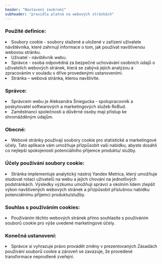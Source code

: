 ```yaml
---
header: "Nastavení soukromí"
subheader: "pravidla platná na webových stránkách"
---
```

<h3>Použité definice:</h3>

<li><span>Soubory cookie</span> - soubory stažené a uložené v zařízení uživatele návštěvníka, které zahrnují informace o tom, jak používat navštívenou webovou stránku.</li>
<li><span>Uživatel</span> - návštěvník webu.</li>
<li><span>Správce</span> - osoba odpovědná za bezpečné uchovávání osobních údajů o uživatelích webových stránek, která se zabývá jejich analýzou a zpracováním v souladu s dříve provedenými ustanoveními.</li>
<li><span>Stránka</span> – webová stránka, kterou navštívíte.</li>

<h3>Správce:</h3>

<li>Správcem webu je Aleksandra Śniegucka - spolupracovník a poskytovatel softwarových a marketingových služeb RoBud.</li>
<li>Zaměstnanci společnosti a důvěrné osoby mají přístup ke shromážděným údajům.</li>


<h3>Obecné:</h3>

<li>Webové stránky používají soubory cookie pro statistické a marketingové účely. Tato aplikace vám umožňuje přizpůsobit vaši nabídku, abyste dosáhli co nejlepší spokojenosti potenciálního příjemce produktu/ služby.</li>

<h3>Účely používání soubory cookie:</h3>

<li>Stránka implementuje analytický nástroj Yandex Metrica, který umožňuje studovat rotaci uživatelů na webu a jejich chování na jednotlivých podstránkách. Výsledky výzkumu umožňují správci a okolním lidem zlepšit výkon navštívených webových stránek a přizpůsobit příslušnou nabídku potenciálnímu příjemci produktu/služby.</li>

<h3>Souhlas s používáním cookies:</h3>

<li>Používáním těchto webových stránek přímo souhlasíte s používáním souborů cookie pro výše uvedené marketingové účely.</li>


<h3>Konečná ustanovení:</h3>

<li>Správce si vyhrazuje právo provádět změny v prezentovaných Zásadách používání souborů cookie a zároveň se zavazuje, že provedené transformace neprodleně zveřejní.</li>